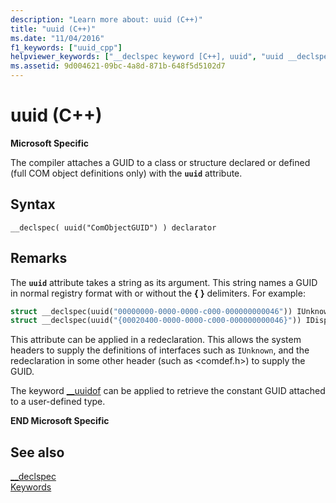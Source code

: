 ```yaml
---
description: "Learn more about: uuid (C++)"
title: "uuid (C++)"
ms.date: "11/04/2016"
f1_keywords: ["uuid_cpp"]
helpviewer_keywords: ["__declspec keyword [C++], uuid", "uuid __declspec keyword"]
ms.assetid: 9d004621-09bc-4a8d-871b-648f5d5102d7
---
```

# uuid (C++)

**Microsoft Specific**

The compiler attaches a GUID to a class or structure declared or defined (full COM object definitions only) with the **`uuid`** attribute.

## Syntax

```
__declspec( uuid("ComObjectGUID") ) declarator
```

## Remarks

The **`uuid`** attribute takes a string as its argument. This string names a GUID in normal registry format with or without the **{ }** delimiters. For example:

```cpp
struct __declspec(uuid("00000000-0000-0000-c000-000000000046")) IUnknown;
struct __declspec(uuid("{00020400-0000-0000-c000-000000000046}")) IDispatch;
```

This attribute can be applied in a redeclaration. This allows the system headers to supply the definitions of interfaces such as `IUnknown`, and the redeclaration in some other header (such as \<comdef.h>) to supply the GUID.

The keyword [__uuidof](../cpp/uuidof-operator.md) can be applied to retrieve the constant GUID attached to a user-defined type.

**END Microsoft Specific**

## See also

[__declspec](../cpp/declspec.md)<br/>
[Keywords](../cpp/keywords-cpp.md)
